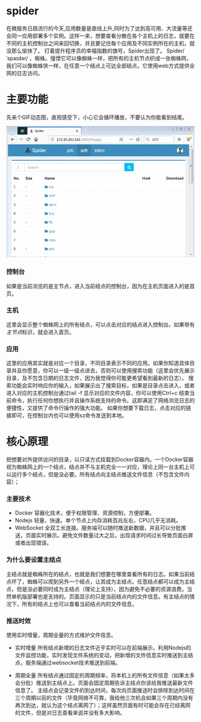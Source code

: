 # spider
在微服务日趋流行的今天,应用数量是直线上升,同时为了达到高可用、大流量等还会同一应用部署多个实例。这样一来，想要查看分散在各个主机上的日志，就要在不同的主机控制台之间来回切换，并且要记住每个应用及不同实例所在的主机，就没那么愉快了。
打着提升程序员的幸福指数的旗号，Spider出现了。
Spider/ˈspaɪdər/ ，蜘蛛。憧憬它可以像蜘蛛一样，把所有的主机节点织成一张蜘蛛网，我们可以像蜘蛛侠一样，在任意一个结点上可达全部结点。它使用web方式提供全网的日志访问。

# 主要功能
先来个GIF动态图，直观感受下，小心它会循环播放，不要认为你能看到结尾。

![功能图](public/imgs/GIF.gif)

### 控制台
如果是当前浏览的是主节点，进入当前结点的控制台，因为在主机页面进入的是首页。

### 主机
这里会显示整个蜘蛛网上的所有结点，可以点击对应的结点进入控制台。如果带有*主节点*标识，就会进入首页。

### 应用
这里的应用其实就是对应一个目录，不同目录表示不同的应用。如果你知道具体目录并且你愿意，你可以一级一级点进去，否则可以使用搜索功能（这里会优先展示目录，及不包含日期的日志文件，因为我觉得你可能更希望看到最新的日志）。
搜索功能会实时响应你的输入，如果展示出了搜索目标，如果是目录点击进入，或者进入对应的主机控制台通过tail -f 显示对应的文件内容，你可以使用Ctrl+c 结束当前命令，执行任何你想执行并且操作系统支持的命令。这即满足了网络浏览日志的便捷性，又提供了命令行操作的强大功能。
如果你想要下载日志，点击对应的链接即可，在控制台内也可以使用sz命令发送到本地。

# 核心原理
把想要对外提供访问的目录，以只读方式挂载到Docker容器内。一个Docker容器视为蜘蛛网上的一个结点，结点并不与主机完全一一对应，理论上同一台主机上可以运行多个结点，但是没必要。所有结点向主结点推送文件信息（不包含文件内容）；

### 主要技术
- Docker
容器化技术，便于权限管理、资源控制，方便部署。
- Nodejs
轻量，快速。单个节点上内存消耗百兆左右，CPU几乎无消耗。
- WebSocket
全双工长连接。服务端可以随时推送新数据，并且可以分批推送，页面实时展示。避免文件数量过大之后，出现请求时间过长导致页面白屏或者出现错误。

### 为什么要设置主结点
主结点就是蜘蛛所在的结点，也就是我们想要在哪里查看所有的日志。如果当前结点坏了，蜘蛛可以爬到另外一个结点，让其成为主结点。任意结点都可以成为主结点，但是没必要同时成为主结点（理论上支持），因为避免不必要的资源浪费。当然单机版部署也是支持的。页面显示的只是当前结点内的文件信息。有主结点的情况下，所有的结点上也可以查看当前结点内的文件信息。

### 推送时效
使用实时增量，周期全量的方式维护文件信息。
- 实时增量
所有结点新增的日志文件近乎实时可以在前端展示。利用Nodejs的文件监控功能，实时发现文件系统的变动，把新增的文件信息实时推送到主结点，服务端通过websocket技术推送到前端。

- 周期全量
所有结点通过固定的周期频率，将本机上的所有文件信息（如果太多会分批）推送到主结点上。页面会固定周期告诉主结点你该给我推送最新文件信息了。 主结点会记录文件的到达时间，每次向页面推送时会排除到达时间在三个周期以前的文件（毕竟网络不可靠，我给他三次机会如果三个周期内没有再次到达，就认为这个结点离网了）；这样虽然页面有时可能会存在已经离网的文件，但是对日志查看来说并没有多大影响。